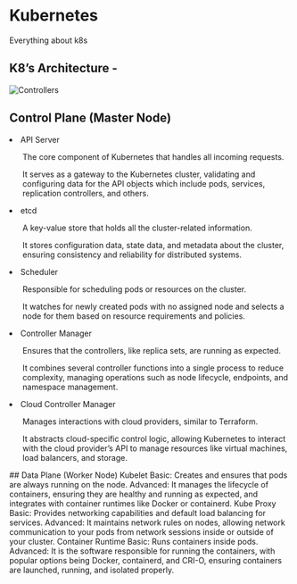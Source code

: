 # Kubernetes
Everything about k8s
## K8’s Architecture -
 
![Controllers](https://github.com/user-attachments/assets/153f3903-daa5-40dd-aadf-2010e1063121)

## Control Plane (Master Node)
<li>API Server</li>
<ul>The core component of Kubernetes that handles all incoming requests.</ul>
<ul>It serves as a gateway to the Kubernetes cluster, validating and configuring data for the API objects which include pods, services, replication controllers, and others.</ul>
<li>etcd</li>
<ul>A key-value store that holds all the cluster-related information.</ul>
<ul>It stores configuration data, state data, and metadata about the cluster, ensuring consistency and reliability for distributed systems.</ul>
<li>Scheduler</li>
<ul>Responsible for scheduling pods or resources on the cluster.</ul>
<ul>It watches for newly created pods with no assigned node and selects a node for them based on resource requirements and policies.</ul>
<li>Controller Manager</li>
<ul>Ensures that the controllers, like replica sets, are running as expected.</ul>
<ul>It combines several controller functions into a single process to reduce complexity, managing operations such as node lifecycle, endpoints, and namespace management.</ul>
<li>Cloud Controller Manager</li>
<ul>Manages interactions with cloud providers, similar to Terraform.</ul>
<ul>It abstracts cloud-specific control logic, allowing Kubernetes to interact with the cloud provider’s API to manage resources like virtual machines, load balancers, and storage.</ul>
## Data Plane (Worker Node)
Kubelet
Basic: Creates and ensures that pods are always running on the node.
Advanced: It manages the lifecycle of containers, ensuring they are healthy and running as expected, and integrates with container runtimes like Docker or containerd.
Kube Proxy
Basic: Provides networking capabilities and default load balancing for services.
Advanced: It maintains network rules on nodes, allowing network communication to your pods from network sessions inside or outside of your cluster.
Container Runtime
Basic: Runs containers inside pods.
Advanced: It is the software responsible for running the containers, with popular options being Docker, containerd, and CRI-O, ensuring containers are launched, running, and isolated properly.
